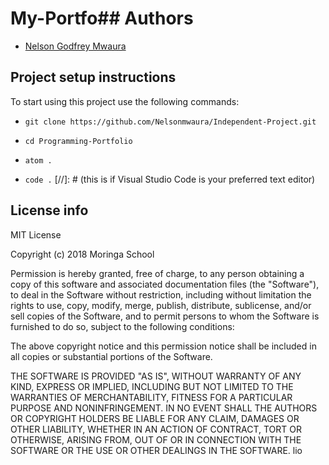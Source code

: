 # My-Portfo## Authors
- [Nelson Godfrey Mwaura](https://github.com/Nelsonmwaura)

## Project setup instructions
To start using this project use the following commands:

- `git clone https://github.com/Nelsonmwaura/Independent-Project.git`

- `cd Programming-Portfolio`
- `atom .`
- `code .` [//]: # (this is if Visual Studio Code is your preferred text editor)


## License info
MIT License

Copyright (c) 2018 Moringa School

Permission is hereby granted, free of charge, to any person obtaining a copy
of this software and associated documentation files (the "Software"), to deal
in the Software without restriction, including without limitation the rights
to use, copy, modify, merge, publish, distribute, sublicense, and/or sell
copies of the Software, and to permit persons to whom the Software is
furnished to do so, subject to the following conditions:

The above copyright notice and this permission notice shall be included in all
copies or substantial portions of the Software.

THE SOFTWARE IS PROVIDED "AS IS", WITHOUT WARRANTY OF ANY KIND, EXPRESS OR
IMPLIED, INCLUDING BUT NOT LIMITED TO THE WARRANTIES OF MERCHANTABILITY,
FITNESS FOR A PARTICULAR PURPOSE AND NONINFRINGEMENT. IN NO EVENT SHALL THE
AUTHORS OR COPYRIGHT HOLDERS BE LIABLE FOR ANY CLAIM, DAMAGES OR OTHER
LIABILITY, WHETHER IN AN ACTION OF CONTRACT, TORT OR OTHERWISE, ARISING FROM,
OUT OF OR IN CONNECTION WITH THE SOFTWARE OR THE USE OR OTHER DEALINGS IN THE
SOFTWARE.
lio
